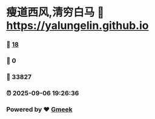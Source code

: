 # 瘦道西风,清穷白马 :link: https://yalungelin.github.io 
### :page_facing_up: [18](https://yalungelin.github.io/tag.html) 
### :speech_balloon: 0 
### :hibiscus: 33827 
### :alarm_clock: 2025-09-06 19:26:36 
### Powered by :heart: [Gmeek](https://github.com/Meekdai/Gmeek)
